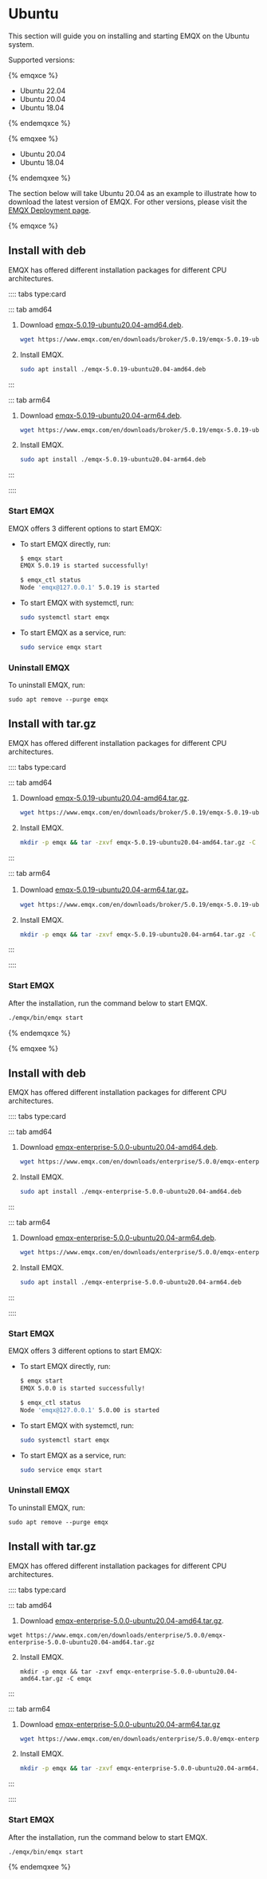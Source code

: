 # Ubuntu

This section will guide you on installing and starting EMQX on the Ubuntu system.

Supported versions:

{% emqxce %}

- Ubuntu 22.04
- Ubuntu 20.04
- Ubuntu 18.04

{% endemqxce %}

{% emqxee %}

- Ubuntu 20.04
- Ubuntu 18.04

{% endemqxee %}

The section below will take Ubuntu 20.04 as an example to illustrate how to download the latest version of EMQX. For other versions, please visit the [EMQX Deployment page](https://www.emqx.com/en/try?product=enterprise). 

{% emqxce %}

## Install with deb

EMQX has offered different installation packages for different CPU architectures. 

:::: tabs type:card

::: tab amd64

1. Download [emqx-5.0.19-ubuntu20.04-amd64.deb](https://www.emqx.com/en/downloads/broker/5.0.19/emqx-5.0.19-ubuntu20.04-amd64.deb).

   ```bash
   wget https://www.emqx.com/en/downloads/broker/5.0.19/emqx-5.0.19-ubuntu20.04-amd64.deb
   ```

2. Install EMQX.

   ```bash
   sudo apt install ./emqx-5.0.19-ubuntu20.04-amd64.deb
   ```

:::

::: tab arm64

1. Download [emqx-5.0.19-ubuntu20.04-arm64.deb](https://www.emqx.com/en/downloads/broker/5.0.19/emqx-5.0.19-ubuntu20.04-arm64.deb).

   ```bash
   wget https://www.emqx.com/en/downloads/broker/5.0.19/emqx-5.0.19-ubuntu20.04-arm64.deb
   ```

2. Install EMQX.

   ```bash
   sudo apt install ./emqx-5.0.19-ubuntu20.04-arm64.deb
   ```

:::

::::

### Start EMQX

EMQX offers 3 different options to start EMQX:

- To start EMQX directly, run:

  ```bash
  $ emqx start
  EMQX 5.0.19 is started successfully!
  
  $ emqx_ctl status
  Node 'emqx@127.0.0.1' 5.0.19 is started
  ```

- To start EMQX with systemctl, run:

  ```bash
  sudo systemctl start emqx
  ```

- To start EMQX as a service, run:

  ```bash
  sudo service emqx start
  ```

### Uninstall EMQX

To uninstall EMQX, run:

```
sudo apt remove --purge emqx
```

## Install with tar.gz 

EMQX has offered different installation packages for different CPU architectures. 

:::: tabs type:card

::: tab amd64

1. Download [emqx-5.0.19-ubuntu20.04-amd64.tar.gz](https://www.emqx.com/en/downloads/broker/5.0.19/emqx-5.0.19-ubuntu20.04-amd64.tar.gz).

   ```bash
   wget https://www.emqx.com/en/downloads/broker/5.0.19/emqx-5.0.19-ubuntu20.04-amd64.tar.gz
   ```

2. Install EMQX.

   ```bash
   mkdir -p emqx && tar -zxvf emqx-5.0.19-ubuntu20.04-amd64.tar.gz -C emqx
   ```

:::

::: tab arm64

1. Download [emqx-5.0.19-ubuntu20.04-arm64.tar.gz](https://www.emqx.com/en/downloads/broker/5.0.19/emqx-5.0.19-ubuntu20.04-arm64.tar.gz)。

   ```bash
   wget https://www.emqx.com/en/downloads/broker/5.0.19/emqx-5.0.19-ubuntu20.04-arm64.tar.gz
   ```

2. Install EMQX.

   ```bash
   mkdir -p emqx && tar -zxvf emqx-5.0.19-ubuntu20.04-arm64.tar.gz -C emqx
   ```

:::

::::

### Start EMQX

After the installation, run the command below to start EMQX.

```bash
./emqx/bin/emqx start
```

{% endemqxce %}

{% emqxee %}

## Install with deb

EMQX has offered different installation packages for different CPU architectures. 

:::: tabs type:card

::: tab amd64

1. Download [emqx-enterprise-5.0.0-ubuntu20.04-amd64.deb](https://www.emqx.com/en/downloads/enterprise/5.0.0/emqx-enterprise-5.0.0-ubuntu20.04-amd64.deb).

   ```bash
   wget https://www.emqx.com/en/downloads/enterprise/5.0.0/emqx-enterprise-5.0.0-ubuntu20.04-amd64.deb
   ```

2. Install EMQX.

   ```bash
   sudo apt install ./emqx-enterprise-5.0.0-ubuntu20.04-amd64.deb
   ```

:::

::: tab arm64

1. Download [emqx-enterprise-5.0.0-ubuntu20.04-arm64.deb](https://www.emqx.com/en/downloads/enterprise/5.0.0/emqx-enterprise-5.0.0-ubuntu20.04-arm64.deb).

   ```bash
   wget https://www.emqx.com/en/downloads/enterprise/5.0.0/emqx-enterprise-5.0.0-ubuntu20.04-arm64.deb
   ```

2. Install EMQX.

   ```bash
   sudo apt install ./emqx-enterprise-5.0.0-ubuntu20.04-arm64.deb
   ```

:::

::::

### Start EMQX

EMQX offers 3 different options to start EMQX:

- To start EMQX directly, run:

  ```bash
  $ emqx start
  EMQX 5.0.0 is started successfully!
  
  $ emqx_ctl status
  Node 'emqx@127.0.0.1' 5.0.00 is started
  ```

- To start EMQX with systemctl, run:

  ```bash
  sudo systemctl start emqx
  ```

- To start EMQX as a service, run:

  ```bash
  sudo service emqx start
  ```

### Uninstall EMQX

To uninstall EMQX, run:

```
sudo apt remove --purge emqx
```

## Install with tar.gz 

EMQX has offered different installation packages for different CPU architectures. 

:::: tabs type:card

::: tab amd64

1.  Download [emqx-enterprise-5.0.0-ubuntu20.04-amd64.tar.gz](https://www.emqx.com/en/downloads/enterprise/5.0.0/emqx-enterprise-5.0.0-ubuntu20.04-amd64.tar.gz).

   ```
   wget https://www.emqx.com/en/downloads/enterprise/5.0.0/emqx-enterprise-5.0.0-ubuntu20.04-amd64.tar.gz
   ```

2. Install EMQX.

   ```
   mkdir -p emqx && tar -zxvf emqx-enterprise-5.0.0-ubuntu20.04-amd64.tar.gz -C emqx
   ```

:::

::: tab arm64

1. Download [emqx-enterprise-5.0.0-ubuntu20.04-arm64.tar.gz](https://www.emqx.com/en/downloads/enterprise/5.0.0/emqx-enterprise-5.0.0-ubuntu20.04-arm64.tar.gz)

   ```bash
   wget https://www.emqx.com/en/downloads/enterprise/5.0.0/emqx-enterprise-5.0.0-ubuntu20.04-arm64.tar.gz
   ```

2. Install EMQX.

   ```bash
   mkdir -p emqx && tar -zxvf emqx-enterprise-5.0.0-ubuntu20.04-arm64.tar.gz -C emqx
   ```

:::

::::

### Start EMQX

After the installation, run the command below to start EMQX.

```
./emqx/bin/emqx start
```

{% endemqxee %}